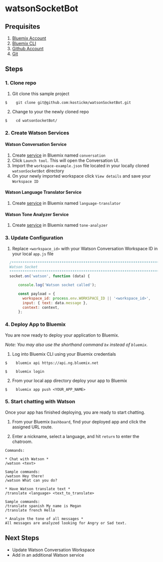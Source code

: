 # watsonSocketBot

## Prequisites
1. [Bluemix Account](https://console.bluemix.net/)
2. [Bluemix CLI](https://clis.ng.bluemix.net/ui/home.html)
3. [Github Account](https://github.com/)
4. [Git](https://git-scm.com/downloads)

## Steps
### 1. Clone repo
1. Git clone this sample project

`$    git clone git@github.com:kostickm/watsonSocketBot.git`

2. Change to your the newly cloned repo

`$    cd watsonSocketBot/`

### 2. Create Watson Services

#### Watson Conversation Service
1. Create [service](https://console.bluemix.net/catalog/services/conversation) in Bluemix named `conversation`
2. Click `Launch tool`. This will open the Conversation UI.
3. Import the `workspace-example.json` file located in your locally cloned `watsonSocketBot` directory
4. On your newly imported workspace click `View details` and save your `Workspace ID`

#### Watson Language Translator Service
1. Create [service](https://console.bluemix.net/catalog/services/language-translator) in Bluemix named `language-translator`

#### Watson Tone Analyzer Service
1. Create [service](https://console.bluemix.net/catalog/services/tone-analyzer) in Bluemix named `tone-analyzer`

### 3. Update Configuration
1. Replace `<workspace_id>` with your Watson Conversation Workspace ID in your local `app.js` file

```javascript
  /***********************************************************************
  Watson Socket
  ************************************************************************/
  socket.on('watson', function (data) {

      console.log('Watson socket called');

      const payload = {
        workspace_id: process.env.WORKSPACE_ID || '<workspace_id>',
        input: { text: data.message },
        context: context,
      };
```

### 4. Deploy App to Bluemix
You are now ready to deploy your application to Bluemix.

*Note: You may also use the shorthand command `bx` instead of `bluemix`.*

1. Log into Bluemix CLI using your Bluemix credentials

  `$    bluemix api https://api.ng.bluemix.net`

  `$    bluemix login`

2. From your local app directory deploy your app to Bluemix

  `$    bluemix app push <YOUR_APP_NAME>`

### 5. Start chatting with Watson
Once your app has finished deploying, you are ready to start chatting.

1. From your Bluemix `Dashboard`, find your deployed app and click the assigned URL route.

2. Enter a nickname, select a language, and hit `return` to enter the chatroom.

```
Commands:

* Chat with Watson *
/watson <text>

Sample commands:
/watson Hey there!
/watson What can you do?

* Have Watson translate text *
/translate <language> <text_to_translate>

Sample commands:
/translate spanish My name is Megan
/translate french Hello

* Analyze the tone of all messages *
All messages are analyzed looking for Angry or Sad text.
```

## Next Steps
 * Update Watson Conversation Workspace
 * Add in an additional Watson service


